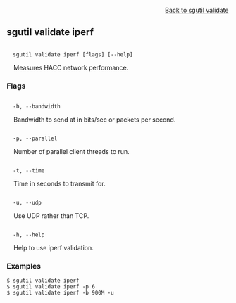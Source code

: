 <div id="readme" class="Box-body readme blob js-code-block-container">
<article class="markdown-body entry-content p-3 p-md-6" itemprop="text">
<p align="right">
<a href="https://github.com/fpgasystems/hacc/blob/main/cli/docs/sgutil-validate.md#sg-validate">Back to sgutil validate</a>
</p>

## sgutil validate iperf

<code>
  sgutil validate iperf [flags] [--help]
</code>
<p>
  &nbsp; &nbsp; Measures HACC network performance. 
</p>
<!-- The number of parallel client threads to run is four by default. -->

### Flags
<code>
  -b, --bandwidth <string>
</code>
<p>
  &nbsp; &nbsp; Bandwidth to send at in bits/sec or packets per second.
</p>
<code>
  -p, --parallel <string>
</code>
<p>
  &nbsp; &nbsp; Number of parallel client threads to run.
</p>
<code>
  -t, --time <string>
</code>
<p>
  &nbsp; &nbsp; Time in seconds to transmit for.
</p>
<code>
  -u, --udp <string>
</code>
<p>
  &nbsp; &nbsp; Use UDP rather than TCP.
</p>

<code>
  -h, --help <string>
</code>
<p>
  &nbsp; &nbsp; Help to use iperf validation.
</p>

### Examples
```
$ sgutil validate iperf
$ sgutil validate iperf -p 6
$ sgutil validate iperf -b 900M -u
```